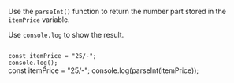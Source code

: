 Use the `parseInt()` function to
return the number part
stored in the `itemPrice` variable.

Use `console.log`
to show the result.

<codeblock language="javascript" type="exercise" testMode="fixedInput">
<code>
const itemPrice = "25/-";
console.log();
</code>

<solution>
const itemPrice = "25/-";
console.log(parseInt(itemPrice));
</solution>
</codeblock>